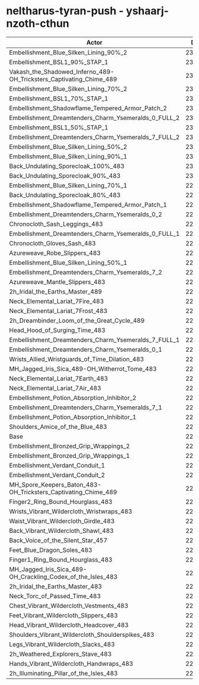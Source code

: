 # neltharus-tyran-push - yshaarj-nzoth-cthun
| Actor | DPS | Increase |
|---|:---:|:---:|
|Embellishment_Blue_Silken_Lining_90%_2|233757|3.01%|
|Embellishment_BSL1_90%_STAP_1|233068|2.70%|
|Vakash_the_Shadowed_Inferno_489-OH_Tricksters_Captivating_Chime_489|232470|2.44%|
|Embellishment_Blue_Silken_Lining_70%_2|232460|2.44%|
|Embellishment_BSL1_70%_STAP_1|232236|2.34%|
|Embellishment_Shadowflame_Tempered_Armor_Patch_2|232191|2.32%|
|Embellishment_Dreamtenders_Charm_Ysemeralds_0_FULL_2|231923|2.20%|
|Embellishment_BSL1_50%_STAP_1|231531|2.03%|
|Embellishment_Dreamtenders_Charm_Ysemeralds_7_FULL_2|230964|1.78%|
|Embellishment_Blue_Silken_Lining_50%_2|230846|1.73%|
|Embellishment_Blue_Silken_Lining_90%_1|230626|1.63%|
|Back_Undulating_Sporecloak_100%_483|230398|1.53%|
|Back_Undulating_Sporecloak_90%_483|230079|1.39%|
|Embellishment_Blue_Silken_Lining_70%_1|229773|1.25%|
|Back_Undulating_Sporecloak_80%_483|229681|1.21%|
|Embellishment_Shadowflame_Tempered_Armor_Patch_1|229488|1.13%|
|Embellishment_Dreamtenders_Charm_Ysemeralds_0_2|229474|1.12%|
|Chronocloth_Sash_Leggings_483|229435|1.10%|
|Embellishment_Dreamtenders_Charm_Ysemeralds_0_FULL_1|229252|1.02%|
|Chronocloth_Gloves_Sash_483|229240|1.02%|
|Azureweave_Robe_Slippers_483|228968|0.90%|
|Embellishment_Blue_Silken_Lining_50%_1|228916|0.87%|
|Embellishment_Dreamtenders_Charm_Ysemeralds_7_2|228906|0.87%|
|Azureweave_Mantle_Slippers_483|228577|0.73%|
|2h_Iridal_the_Earths_Master_489|228512|0.70%|
|Neck_Elemental_Lariat_7Fire_483|228357|0.63%|
|Neck_Elemental_Lariat_7Frost_483|228282|0.60%|
|2h_Dreambinder_Loom_of_the_Great_Cycle_489|228276|0.59%|
|Head_Hood_of_Surging_Time_483|228185|0.55%|
|Embellishment_Dreamtenders_Charm_Ysemeralds_7_FULL_1|228173|0.55%|
|Embellishment_Dreamtenders_Charm_Ysemeralds_0_1|228000|0.47%|
|Wrists_Allied_Wristguards_of_Time_Dilation_483|227818|0.39%|
|MH_Jagged_Iris_Sica_489-OH_Witherrot_Tome_483|227671|0.33%|
|Neck_Elemental_Lariat_7Earth_483|227606|0.30%|
|Neck_Elemental_Lariat_7Air_483|227430|0.22%|
|Embellishment_Potion_Absorption_Inhibitor_2|227373|0.19%|
|Embellishment_Dreamtenders_Charm_Ysemeralds_7_1|227215|0.13%|
|Embellishment_Potion_Absorption_Inhibitor_1|227122|0.08%|
|Shoulders_Amice_of_the_Blue_483|227082|0.07%|
|Base|226931|0.00%|
|Embellishment_Bronzed_Grip_Wrappings_2|226921|0.00%|
|Embellishment_Bronzed_Grip_Wrappings_1|226887|-0.02%|
|Embellishment_Verdant_Conduit_1|226848|-0.04%|
|Embellishment_Verdant_Conduit_2|226821|-0.05%|
|MH_Spore_Keepers_Baton_483-OH_Tricksters_Captivating_Chime_489|226786|-0.06%|
|Finger2_Ring_Bound_Hourglass_483|226564|-0.16%|
|Wrists_Vibrant_Wildercloth_Wristwraps_483|226439|-0.22%|
|Waist_Vibrant_Wildercloth_Girdle_483|226277|-0.29%|
|Back_Vibrant_Wildercloth_Shawl_483|226255|-0.30%|
|Back_Voice_of_the_Silent_Star_457|226193|-0.33%|
|Feet_Blue_Dragon_Soles_483|226099|-0.37%|
|Finger1_Ring_Bound_Hourglass_483|226024|-0.40%|
|MH_Jagged_Iris_Sica_489-OH_Crackling_Codex_of_the_Isles_483|225962|-0.43%|
|2h_Iridal_the_Earths_Master_483|225924|-0.44%|
|Neck_Torc_of_Passed_Time_483|225837|-0.48%|
|Chest_Vibrant_Wildercloth_Vestments_483|225803|-0.50%|
|Feet_Vibrant_Wildercloth_Slippers_483|225786|-0.50%|
|Head_Vibrant_Wildercloth_Headcover_483|225522|-0.62%|
|Shoulders_Vibrant_Wildercloth_Shoulderspikes_483|225413|-0.67%|
|Legs_Vibrant_Wildercloth_Slacks_483|225389|-0.68%|
|2h_Weathered_Explorers_Stave_483|225330|-0.71%|
|Hands_Vibrant_Wildercloth_Handwraps_483|224955|-0.87%|
|2h_Illuminating_Pillar_of_the_Isles_483|224413|-1.11%|
